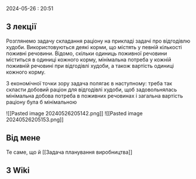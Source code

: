 2024-05-26 : 20:51

## З лекції 
Розглянемо задачу складання раціону на прикладі задачі про відгодівлю
худоби. Використовуються деякі корми, що містять у певній кількості поживні
речовини. Відомо, скільки одиниць поживної речовини міститься в одиниці
кожного корму, мінімальна потреба у кожній поживній речовині при відгодівлі
худоби, а також вартість одиниці кожного корму.

З економічної точки зору задача полягає в наступному: треба так скласти
добовий раціон для відгодівлі худоби, щоб задовольнялась мінімальна добова
потреба в поживних речовинах і загальна вартість раціону була б мінімальною

![[Pasted image 20240526205142.png]]
![[Pasted image 20240526205153.png]]

## Від мене
Те саме, що й [[Задача планування виробництва]]

## З Wiki
